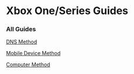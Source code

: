 # Xbox One/Series Guides

### All Guides

[DNS Method](https://github.com/DBTDerpbox/ConsoleBEServerGuide/blob/main/xbox/DNS.md)

[Mobile Device Method](https://github.com/DBTDerpbox/ConsoleBEServerGuide/blob/main/xbox/MOBILE.md)

[Computer Method](https://github.com/DBTDerpbox/ConsoleBEServerGuide/blob/main/xbox/COMPUTER.md)